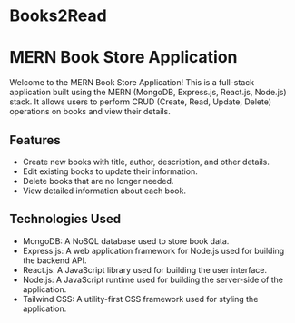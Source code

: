 # Books2Read
# MERN Book Store Application

Welcome to the MERN Book Store Application! This is a full-stack application built using the MERN (MongoDB, Express.js, React.js, Node.js) stack. It allows users to perform CRUD (Create, Read, Update, Delete) operations on books and view their details.

## Features

- Create new books with title, author, description, and other details.
- Edit existing books to update their information.
- Delete books that are no longer needed.
- View detailed information about each book.

## Technologies Used

- MongoDB: A NoSQL database used to store book data.
- Express.js: A web application framework for Node.js used for building the backend API.
- React.js: A JavaScript library used for building the user interface.
- Node.js: A JavaScript runtime used for building the server-side of the application.
- Tailwind CSS: A utility-first CSS framework used for styling the application.

